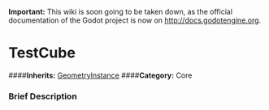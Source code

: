 **Important:** This wiki is soon going to be taken down, as the official documentation of the Godot project is now on http://docs.godotengine.org.

#  TestCube  
####**Inherits:** [GeometryInstance](class_geometryinstance)
####**Category:** Core

###  Brief Description  

